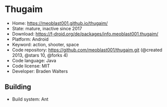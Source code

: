 # Thugaim

- Home: https://meoblast001.github.io/thugaim/
- State: mature, inactive since 2017
- Download: https://f-droid.org/de/packages/info.meoblast001.thugaim/
- Platform: Android
- Keyword: action, shooter, space
- Code repository: https://github.com/meoblast001/thugaim.git (@created 2013, @stars 10, @forks 4)
- Code language: Java
- Code license: MIT
- Developer: Braden Walters

## Building

- Build system: Ant
